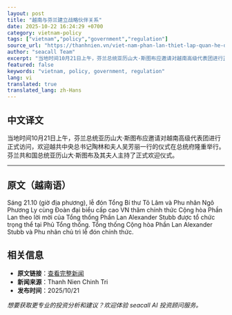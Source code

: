 ```yaml
---
layout: post
title: "越南与芬兰建立战略伙伴关系"
date: 2025-10-22 16:24:29 +0700
category: vietnam-policy
tags: ["vietnam","policy","government","regulation"]
source_url: "https://thanhnien.vn/viet-nam-phan-lan-thiet-lap-quan-he-doi-tac-chien-luoc-185251021225837609.htm"
author: "seacall Team"
excerpt: "当地时间10月21日上午，芬兰总统亚历山大·斯图布应邀请对越南高级代表团进行正式访问，欢迎越共中央总书记陶林和夫人吴芳丽一行的仪式在总统府隆重举行。芬兰共和国总统亚历山大·斯图布及其夫人主持了正式欢迎仪式。..."
featured: false
keywords: "vietnam, policy, government, regulation"
lang: vi
translated: true
translated_lang: zh-Hans
---
```


## 中文译文

当地时间10月21日上午，芬兰总统亚历山大·斯图布应邀请对越南高级代表团进行正式访问，欢迎越共中央总书记陶林和夫人吴芳丽一行的仪式在总统府隆重举行。芬兰共和国总统亚历山大·斯图布及其夫人主持了正式欢迎仪式。

---

## 原文（越南语）

S&aacute;ng 21.10 (giờ địa phương), lễ đ&oacute;n Tổng B&iacute; thư T&ocirc; L&acirc;m v&agrave; Phu nh&acirc;n Ng&ocirc; Phương Ly c&ugrave;ng Đo&agrave;n đại biểu cấp cao VN thăm ch&iacute;nh thức Cộng h&ograve;a Phần Lan theo lời mời của Tổng thống Phần Lan Alexander Stubb được tổ chức trọng thể tại Phủ Tổng thống. Tổng thống Cộng h&ograve;a Phần Lan Alexander Stubb v&agrave; Phu nh&acirc;n chủ tr&igrave; lễ đ&oacute;n ch&iacute;nh thức.

## 相关信息

- **原文链接**：[查看完整新闻](https://thanhnien.vn/viet-nam-phan-lan-thiet-lap-quan-he-doi-tac-chien-luoc-185251021225837609.htm)
- **新闻来源**：Thanh Nien Chinh Tri
- **发布时间**：2025/10/21

*想要获取更专业的投资分析和建议？欢迎体验 seacall AI 投资顾问服务。*